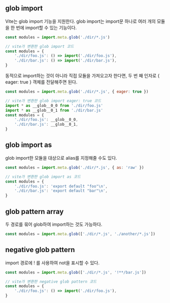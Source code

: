 ## glob import

Vite는 glob import 기능을 지원한다. glob import는 import문 하나로 여러 개의 모듈을 한 번에 import할 수 있는 기능이다.

```js
const modules = import.meta.glob('./dir/*.js')

// vite가 변환한 glob import 코드
const modules = {
	'./dir/foo.js': () => import('./dir/foo.js'),
	'./dir/bar.js': () => import('./dir/bar.js'),
}
```

동적으로 import하는 것이 아니라 직접 모듈을 가져오고자 한다면, 두 번 째 인자로 { eager: true } 객체를 전달해주면 된다.

```js
const modules = import.meta.glob('./dir/*.js', { eager: true })

// vite가 변환한 glob import eager: true 코드
import * as __glob__0_0 from './dir/foo.js'
import * as __glob__0_1 from './dir/bar.js'
const modules = {
	'./dir/foo.js': __glob__0_0,
	'./dir/bar.js': __glob__0_1,
}
```

## glob import as

glob import한 모듈을 대상으로 alias를 지정해줄 수도 있다.

```js
const modules = import.meta.glob('./dir/*.js', { as: 'raw' })

// vite가 변환한 glob import as 코드
const modules = {
	'./dir/foo.js': 'export default "foo"\n',
	'./dir/bar.js': 'export default "bar"\n',
}
```

## glob pattern array

두 경로를 묶어 glob하여 import하는 것도 가능하다.

```js
const modules = import.meta.glob(['./dir/*.js', './another/*.js'])
```

## negative glob pattern

import 경로에 ! 를 사용하여 not을 표시할 수 있다.

```js
const modules = import.meta.glob(['./dir/*.js', '!**/bar.js'])

// vite가 변환한 negative glob pattern 코드
const modules = {
	'./dir/foo.js': () => import('./dir/foo.js'),
}
```
